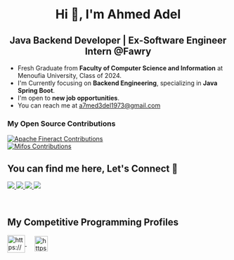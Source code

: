 <h1 align="center">Hi 👋, I'm Ahmed Adel</h1>
<h2 align="center"> Java Backend Developer | Ex-Software Engineer Intern @Fawry</h2>

-  Fresh Graduate from **Faculty of Computer Science and Information** at Menoufia University, Class of 2024.
-  I'm Currently focusing on **Backend Engineering**, specializing in **Java Spring Boot**.
-  I'm open to **new job opportunities**.
-  You can reach me at [a7med3del1973@gmail.com](mailto:a7med3del1973@gmail.com)

<h3>My Open Source Contributions</h3>
<p>
    <a href="https://github.com/apache/fineract/pulls?q=is%3Apr+author%3Aa7med3del1973+is%3Amerged" target="_blank">
        <img src="https://img.shields.io/badge/Apache%20Fineract-Contributions-orange?style=for-the-badge&logo=apache" alt="Apache Fineract Contributions"/>
    </a>
    <br>
    <a href="https://github.com/openMF/mifosx-platform/pulls?q=is%3Apr+author%3Aa7med3del1973+is%3Amerged" target="_blank">
        <img src="https://img.shields.io/badge/mifosx--platform-Contributions-blue?style=for-the-badge&logo=apache" alt="Mifos Contributions"/>
    </a>
</p>

## You can find me here, Let's Connect 🧡

<p>
    <a href="https://www.linkedin.com/in/a7med3del1973/">
        <img src="https://img.shields.io/badge/Linkedin-0b66c3?style=flat&logo=linkedin&logoColor=white"/>
    </a>
    <a href="https://t.me/a7med3del1973">
        <img src="https://img.shields.io/badge/Telegram-1a8ad5?style=flat&logo=Telegram&logoColor=white"/>
    </a>
    <a href="https://www.facebook.com/profile.php?id=100009868305030">
        <img src="https://img.shields.io/badge/facebook-3982e4?style=flat&logo=facebook&logoColor=white"/>
    </a>
    <a href="mailto:a7med3del1973@gmail.com">
        <img src="https://img.shields.io/badge/Gmail-e34033?style=flat&logo=Gmail&logoColor=white"/>
    </a>
</p>

<br>

## My Competitive Programming Profiles
<p>
    <a href="https://codeforces.com/profile/a7med3del1973" target="blank">
        <img align="center" src="https://raw.githubusercontent.com/rahuldkjain/github-profile-readme-generator/master/src/images/icons/Social/codeforces.svg" alt="https://codeforces.com/profile/Zeyad_Nasef" height="40" width="40" />
    </a>
    &emsp; 
    <a href="https://leetcode.com/u/a7med3del1973/" target="blank">
        <img align="center" src="https://raw.githubusercontent.com/rahuldkjain/github-profile-readme-generator/master/src/images/icons/Social/leet-code.svg" alt="https://leetcode.com/Zeyad_Nasef/" height="35" width="30" />
    </a>
</p>
